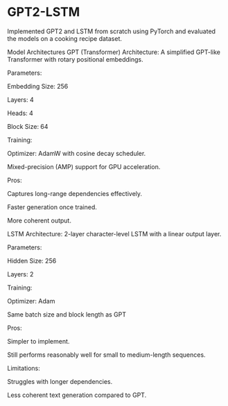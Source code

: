 # GPT2-LSTM
Implemented GPT2 and LSTM from scratch using PyTorch and evaluated the models on a cooking recipe dataset.

Model Architectures
GPT (Transformer)
Architecture: A simplified GPT-like Transformer with rotary positional embeddings.

Parameters:

Embedding Size: 256

Layers: 4

Heads: 4

Block Size: 64

Training:

Optimizer: AdamW with cosine decay scheduler.

Mixed-precision (AMP) support for GPU acceleration.

Pros:

Captures long-range dependencies effectively.

Faster generation once trained.

More coherent output.

LSTM
Architecture: 2-layer character-level LSTM with a linear output layer.

Parameters:

Hidden Size: 256

Layers: 2

Training:

Optimizer: Adam

Same batch size and block length as GPT

Pros:

Simpler to implement.

Still performs reasonably well for small to medium-length sequences.

Limitations:

Struggles with longer dependencies.

Less coherent text generation compared to GPT.
